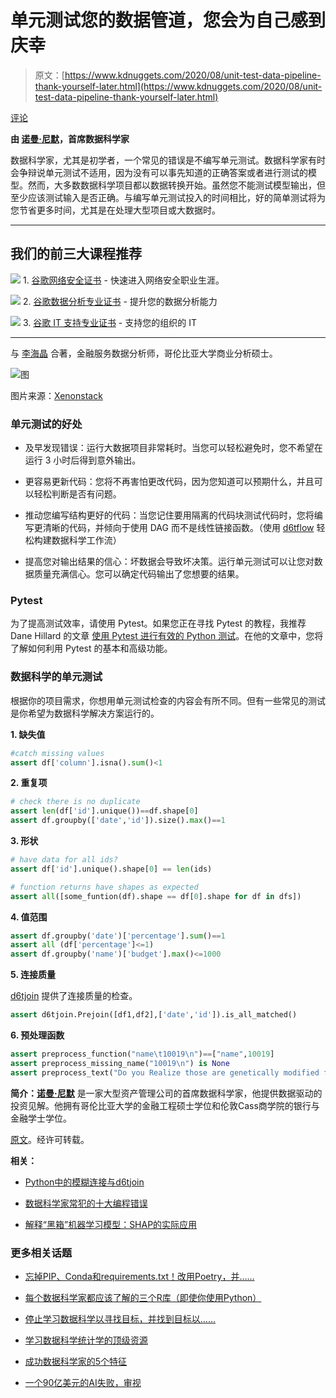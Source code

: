 # 单元测试您的数据管道，您会为自己感到庆幸

> 原文：[https://www.kdnuggets.com/2020/08/unit-test-data-pipeline-thank-yourself-later.html](https://www.kdnuggets.com/2020/08/unit-test-data-pipeline-thank-yourself-later.html)

[评论](#comments)

**由 [诺曼·尼默](https://www.linkedin.com/in/normanniemer/)，首席数据科学家**

数据科学家，尤其是初学者，一个常见的错误是不编写单元测试。数据科学家有时会争辩说单元测试不适用，因为没有可以事先知道的正确答案或者进行测试的模型。然而，大多数数据科学项目都以数据转换开始。虽然您不能测试模型输出，但至少应该测试输入是否正确。与编写单元测试投入的时间相比，好的简单测试将为您节省更多时间，尤其是在处理大型项目或大数据时。

* * *

## 我们的前三大课程推荐

![](../Images/0244c01ba9267c002ef39d4907e0b8fb.png) 1\. [谷歌网络安全证书](https://www.kdnuggets.com/google-cybersecurity) - 快速进入网络安全职业生涯。

![](../Images/e225c49c3c91745821c8c0368bf04711.png) 2\. [谷歌数据分析专业证书](https://www.kdnuggets.com/google-data-analytics) - 提升您的数据分析能力

![](../Images/0244c01ba9267c002ef39d4907e0b8fb.png) 3\. [谷歌 IT 支持专业证书](https://www.kdnuggets.com/google-itsupport) - 支持您的组织的 IT

* * *

与 [李海晶](https://www.linkedin.com/in/haijing-li-7b50a11b2/) 合著，金融服务数据分析师，哥伦比亚大学商业分析硕士。

![图](../Images/874f7499ef95c1e69d6ec0f2d3c8e427.png)

图片来源：[Xenonstack](https://www.xenonstack.com/insights/what-is-unit-testing/)

### 单元测试的好处

+   及早发现错误：运行大数据项目非常耗时。当您可以轻松避免时，您不希望在运行 3 小时后得到意外输出。

+   更容易更新代码：您将不再害怕更改代码，因为您知道可以预期什么，并且可以轻松判断是否有问题。

+   推动您编写结构更好的代码：当您记住要用隔离的代码块测试代码时，您将编写更清晰的代码，并倾向于使用 DAG 而不是线性链接函数。（使用 [d6tflow](https://github.com/d6t/d6tflow) 轻松构建数据科学工作流）

+   提高您对输出结果的信心：坏数据会导致坏决策。运行单元测试可以让您对数据质量充满信心。您可以确定代码输出了您想要的结果。

### Pytest

为了提高测试效率，请使用 Pytest。如果您正在寻找 Pytest 的教程，我推荐 Dane Hillard 的文章 [使用 Pytest 进行有效的 Python 测试](https://realpython.com/pytest-python-testing/)。在他的文章中，您将了解如何利用 Pytest 的基本和高级功能。

### 数据科学的单元测试

根据你的项目需求，你想用单元测试检查的内容会有所不同。但有一些常见的测试是你希望为数据科学解决方案运行的。

**1\. 缺失值**

```py
#catch missing values
assert df['column'].isna().sum()<1 
```

**2\. 重复项**

```py
# check there is no duplicate
assert len(df['id'].unique())==df.shape[0]
assert df.groupby(['date','id']).size().max()==1 
```

**3\. 形状**

```py
# have data for all ids?
assert df['id'].unique().shape[0] == len(ids)

# function returns have shapes as expected
assert all([some_funtion(df).shape == df[0].shape for df in dfs]) 
```

**4\. 值范围**

```py
assert df.groupby('date')['percentage'].sum()==1 
assert all (df['percentage']<=1)
assert df.groupby('name')['budget'].max()<=1000 
```

**5\. 连接质量**

[d6tjoin](https://github.com/d6t/d6tjoin) 提供了连接质量的检查。

```py
assert d6tjoin.Prejoin([df1,df2],['date','id']).is_all_matched() 
```

**6\. 预处理函数**

```py
assert preprocess_function("name\t10019\n")==["name",10019]
assert preprocess_missing_name("10019\n") is None
assert preprocess_text("Do you Realize those are genetically modified food?" ) == ["you","realize","gene","modify","food"]
```

**简介：[诺曼·尼默](https://www.linkedin.com/in/normanniemer/)** 是一家大型资产管理公司的首席数据科学家，他提供数据驱动的投资见解。他拥有哥伦比亚大学的金融工程硕士学位和伦敦Cass商学院的银行与金融学士学位。

[原文](https://github.com/HaijingLi94/d6t-python/blob/Haijing/blogs/unit-test-your-data-solution.md)。经许可转载。

**相关：**

+   [Python中的模糊连接与d6tjoin](/2020/07/fuzzy-joins-python-d6tjoin.html)

+   [数据科学家常犯的十大编程错误](/2019/04/top-10-coding-mistakes-data-scientists.html)

+   [解释“黑箱”机器学习模型：SHAP的实际应用](/2020/05/explaining-blackbox-machine-learning-models-practical-application-shap.html)

### 更多相关话题

+   [忘掉PIP、Conda和requirements.txt！改用Poetry，并……](https://www.kdnuggets.com/2023/07/forget-pip-conda-requirementstxt-poetry-instead-thank-later.html)

+   [每个数据科学家都应该了解的三个R库（即使你使用Python）](https://www.kdnuggets.com/2021/12/three-r-libraries-every-data-scientist-know-even-python.html)

+   [停止学习数据科学以寻找目标，并找到目标以……](https://www.kdnuggets.com/2021/12/stop-learning-data-science-find-purpose.html)

+   [学习数据科学统计学的顶级资源](https://www.kdnuggets.com/2021/12/springboard-top-resources-learn-data-science-statistics.html)

+   [成功数据科学家的5个特征](https://www.kdnuggets.com/2021/12/5-characteristics-successful-data-scientist.html)

+   [一个90亿美元的AI失败，审视](https://www.kdnuggets.com/2021/12/9b-ai-failure-examined.html)
